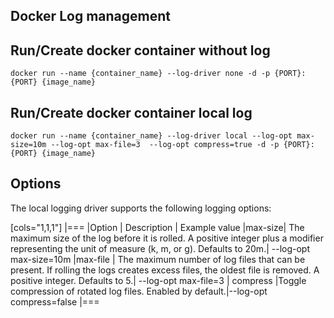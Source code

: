 ## Docker Log management

## Run/Create docker container without log

```shell
docker run --name {container_name} --log-driver none -d -p {PORT}:{PORT} {image_name}
```

##  Run/Create docker container local log


```shell
docker run --name {container_name} --log-driver local --log-opt max-size=10m --log-opt max-file=3  --log-opt compress=true -d -p {PORT}:{PORT} {image_name}
```

## Options
The local logging driver supports the following logging options:

[cols="1,1,1"]
|===
|Option | Description | 	Example value
|max-size| The maximum size of the log before it is rolled. A positive integer plus a modifier representing the unit of measure (k, m, or g). Defaults to 20m.|	--log-opt max-size=10m
|max-file |	The maximum number of log files that can be present. If rolling the logs creates excess files, the oldest file is removed. A positive integer. Defaults to 5.| --log-opt max-file=3
| compress |Toggle compression of rotated log files. Enabled by default.|--log-opt compress=false
|===